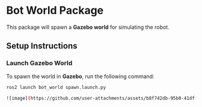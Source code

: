 # Bot World Package

This package will spawn a **Gazebo world** for simulating the robot.

## Setup Instructions

### Launch Gazebo World
To spawn the world in **Gazebo**, run the following command:

```bash
ros2 launch bot_world spawn.launch.py

![image](https://github.com/user-attachments/assets/b8f742db-95b0-41df-9325-45156439eb5c)
